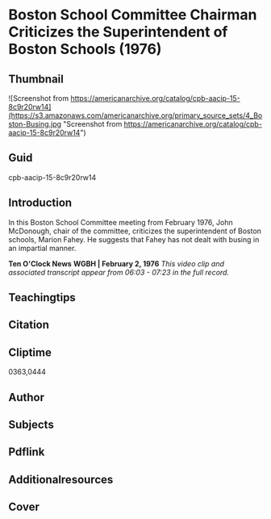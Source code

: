 # Boston School Committee Chairman Criticizes the Superintendent of Boston Schools (1976)

## Thumbnail

![Screenshot from https://americanarchive.org/catalog/cpb-aacip-15-8c9r20rw14](https://s3.amazonaws.com/americanarchive.org/primary_source_sets/4_Boston-Busing.jpg "Screenshot from https://americanarchive.org/catalog/cpb-aacip-15-8c9r20rw14")

## Guid
cpb-aacip-15-8c9r20rw14

## Introduction

In this Boston School Committee meeting from February 1976, John McDonough, chair of the committee, criticizes the superintendent of Boston schools, Marion Fahey. He suggests that Fahey has not dealt with busing in an impartial manner. 

<b>Ten O'Clock News</b>
<b>WGBH | February 2, 1976</b>
<i>This video clip and associated transcript appear from 06:03 - 07:23 in the full record.</i>

## Teachingtips

## Citation

## Cliptime

0363,0444

## Author
## Subjects
## Pdflink
## Additionalresources
## Cover
